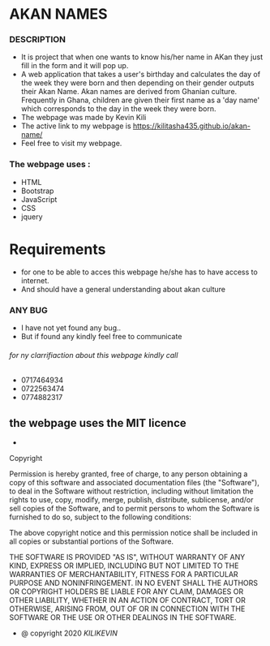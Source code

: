 # AKAN NAMES

### DESCRIPTION

* It is project that when one wants to know his/her name in AKan they just fill in the form and it will pop up.
* A web application that takes a user's birthday and calculates the day of the week they were born and then depending on their gender outputs their Akan Name. Akan names are derived from Ghanian culture. Frequently in Ghana, children are given their first name as a 'day name' which corresponds to the day in the week they were born.
* The webpage was made by Kevin Kili
* The active link to my webpage is  https://kilitasha435.github.io/akan-name/
* Feel free to visit my webpage.

### The webpage uses :

* HTML
* Bootstrap
* JavaScript
* CSS
* jquery

# Requirements

*  for one to be able to acces this webpage he/she has to have access to internet.
* And should have a general understanding about akan culture

### ANY BUG
* I have not yet found any bug..
* But if found any kindly feel free to communicate

###### for ny clarrifiaction about this webpage kindly call 
* 0717464934
* 0722563474
* 0774882317
## the webpage uses the MIT licence
* 
Copyright <YEAR> <COPYRIGHT HOLDER>

Permission is hereby granted, free of charge, to any person obtaining a copy of this software and associated documentation files (the "Software"), to deal in the Software without restriction, including without limitation the rights to use, copy, modify, merge, publish, distribute, sublicense, and/or sell copies of the Software, and to permit persons to whom the Software is furnished to do so, subject to the following conditions:

The above copyright notice and this permission notice shall be included in all copies or substantial portions of the Software.

THE SOFTWARE IS PROVIDED "AS IS", WITHOUT WARRANTY OF ANY KIND, EXPRESS OR IMPLIED, INCLUDING BUT NOT LIMITED TO THE WARRANTIES OF MERCHANTABILITY, FITNESS FOR A PARTICULAR PURPOSE AND NONINFRINGEMENT. IN NO EVENT SHALL THE AUTHORS OR COPYRIGHT HOLDERS BE LIABLE FOR ANY CLAIM, DAMAGES OR OTHER LIABILITY, WHETHER IN AN ACTION OF CONTRACT, TORT OR OTHERWISE, ARISING FROM, OUT OF OR IN CONNECTION WITH THE SOFTWARE OR THE USE OR OTHER DEALINGS IN THE SOFTWARE.

* @ copyright 2020 *KILIKEVIN* 
